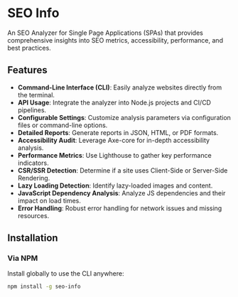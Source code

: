# SEO Info

An SEO Analyzer for Single Page Applications (SPAs) that provides comprehensive insights into SEO metrics, accessibility, performance, and best practices.

## Features

- **Command-Line Interface (CLI)**: Easily analyze websites directly from the terminal.
- **API Usage**: Integrate the analyzer into Node.js projects and CI/CD pipelines.
- **Configurable Settings**: Customize analysis parameters via configuration files or command-line options.
- **Detailed Reports**: Generate reports in JSON, HTML, or PDF formats.
- **Accessibility Audit**: Leverage Axe-core for in-depth accessibility analysis.
- **Performance Metrics**: Use Lighthouse to gather key performance indicators.
- **CSR/SSR Detection**: Determine if a site uses Client-Side or Server-Side Rendering.
- **Lazy Loading Detection**: Identify lazy-loaded images and content.
- **JavaScript Dependency Analysis**: Analyze JS dependencies and their impact on load times.
- **Error Handling**: Robust error handling for network issues and missing resources.

## Installation

### Via NPM

Install globally to use the CLI anywhere:

```bash
npm install -g seo-info